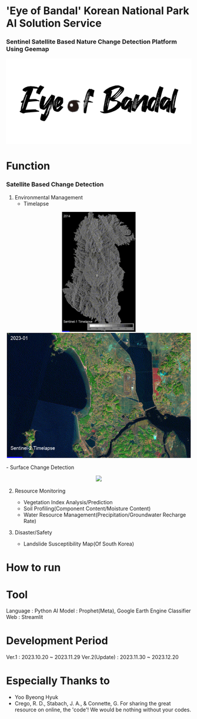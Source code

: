 # 'Eye of Bandal' Korean National Park AI Solution Service
### Sentinel Satellite Based Nature Change Detection Platform Using Geemap 

<p align="center">
  <img src="image,video/logo.png" alt="logo"/>
</p>

# Function
### Satellite Based Change Detection
1. Environmental Management
   - Timelapse
  <p align="center">
    <img src="image,video/Timelapse_Sentinel1.gif" width="200">
    <img src="image,video/Timelapse_Sentinel2.gif" width="500">
  </p>
   - Surface Change Detection
   <p align="center">
  <img src="image,video/surface_change_detection.gif"  width="600">
  </p>

     
2. Resource Monitoring
   - Vegetation Index Analysis/Prediction
   - Soil Profiling(Component Content/Moisture Content)
   - Water Resource Management(Precipitation/Groundwater Recharge Rate)
      
3. Disaster/Safety
   - Landslide Susceptibility Map(Of South Korea)

# How to run

# Tool
Language : Python
AI Model : Prophet(Meta), Google Earth Engine Classifier
Web : Streamlit

# Development Period
Ver.1 : 2023.10.20 ~ 2023.11.29
Ver.2(Update) : 2023.11.30 ~ 2023.12.20

# Especially Thanks to
- Yoo Byeong Hyuk
- Crego, R. D., Stabach, J. A., & Connette, G.
For sharing the great resource on online, the 'code'! We would be nothing without your codes.


